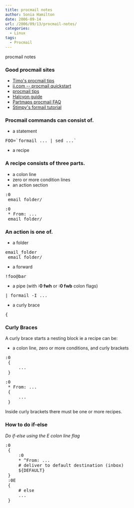 ```yaml
---
title: procmail notes
author: Sonia Hamilton
date: 2006-09-14
url: /2006/09/13/procmail-notes/
categories:
  - Linux
tags:
  - Procmail
---
```

procmail notes
<!--more-->

### Good procmail sites

  * [Timo's procmail tips][1]
  * [ii.com -- procmail quickstart][2]
  * [procmail tips][3]
  * [Halcyon guide][4]
  * [Partmaps procmail FAQ][5]
  * [Stimpy's formail tutorial][6]

### Procmail commands can consist of.

  * a statement

<pre>FOO=`formail ... | sed ...`</pre>

  * a recipe

### A recipe consists of three parts.

  * a colon line
  * zero or more condition lines
  * an action section

<pre>:0
 email_folder/</pre>

<pre>:0
 * From: ...
 email_folder/</pre>

### An action is one of.

  * a folder

<pre>email_folder
 email_folder/</pre>

  * a forward

<pre>!foo@bar</pre>

  * a pipe (with **:0 fwh** or **:0 fwb** colon flags)

<pre>| formail -I ...</pre>

  * a curly brace

<pre>{</pre>

### Curly Braces

A curly brace starts a nesting block ie a recipe can be:

  * a colon line, zero or more conditions, and curly brackets

<pre>:0
 {
     ...
 }</pre>

<pre>:0
 * From: ...
 {
     ...
 }</pre>

Inside curly brackets there must be one or more recipes.

### How to do if-else

*Do if-else using the E colon line flag*

<pre>:0
 {
     :0
     * ^From: ...
     # deliver to default destination (inbox)
     ${DEFAULT}
 }
 :0E
 {
     # else
     ...
 }</pre>

 [1]: http://lipas.uwasa.fi/~ts/info/proctips.html
 [2]: http://www.ii.com/internet/robots/procmail/qs/
 [3]: http://pm-doc.sourceforge.net/pm-tips.html
 [4]: http://www.inwa.net/~m3047/procmail/procmail-guide.html
 [5]: http://partmaps.org/era/procmail/mini-faq.html
 [6]: http://www.stimpy.net/procmail/tutorial/formail.html
